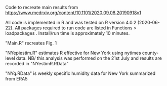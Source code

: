 Code to recreate main results from https://www.medrxiv.org/content/10.1101/2020.09.08.20190918v1

All code is implemented in R and was tested on R version 4.0.2 (2020-06-22).
All packages required to run code are listed in Functions > loadpackages .
Install/run time is approximately 10 minutes. 

"Main.R" recreates Fig. 1

"NYepiestim.R" estimates R effective for New York using nytimes county-level data. NB/ this analysis was performed on the 21st July and results are recorded in "NYestimR.RData"

"NYq.RData" is weekly specific humidity data for New York summarized from ERA5
